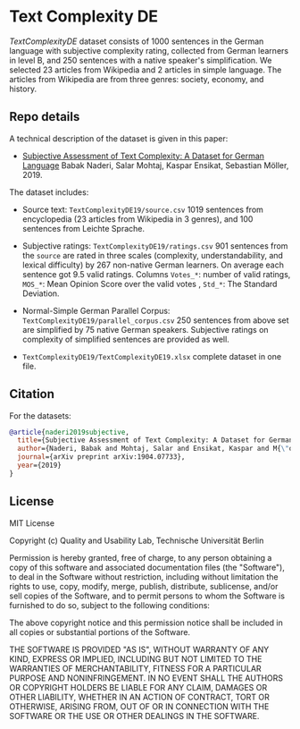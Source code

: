 # Text Complexity DE

_TextComplexityDE_ dataset consists of 1000 sentences in the German language with subjective complexity rating, collected 
from German learners in level B, and 250 sentences with a native speaker's simplification.
We selected 23 articles from Wikipedia and 2 articles in simple language. The articles from Wikipedia are from three 
genres: society, economy, and history. 

## Repo details

A technical description of the dataset is given in this paper:
* [Subjective Assessment of Text Complexity: A Dataset for German Language](https://arxiv.org/pdf/1904.07733.pdf)
Babak Naderi, Salar Mohtaj, Kaspar Ensikat, Sebastian Möller, 2019.

The dataset includes:
* Source text: `TextComplexityDE19/source.csv` 1019 sentences from encyclopedia (23 articles from Wikipedia in 3 genres), and 100 sentences from 
Leichte Sprache. 

* Subjective ratings: `TextComplexityDE19/ratings.csv` 901 sentences from the `source` are rated in three scales (complexity,
 understandability, and lexical difficulty) by 267 non-native German learners. On average each sentence got 9.5 valid 
 ratings. Columns `Votes_*`: number of valid ratings, `MOS_*`: Mean Opinion Score over the valid votes , `Std_*`: The 
 Standard Deviation. 

* Normal-Simple German Parallel Corpus: `TextComplexityDE19/parallel_corpus.csv` 250 sentences from above set are 
simplified by 75 native German speakers. Subjective ratings on complexity of simplified sentences are provided as well.

* `TextComplexityDE19/TextComplexityDE19.xlsx` complete dataset in one file.
 
## Citation
For the datasets:

```BibTex
@article{naderi2019subjective,
  title={Subjective Assessment of Text Complexity: A Dataset for German Language},
  author={Naderi, Babak and Mohtaj, Salar and Ensikat, Kaspar and M{\"o}ller, Sebastian},
  journal={arXiv preprint arXiv:1904.07733},
  year={2019}
}
```

## License
MIT License

Copyright (c) Quality and Usability Lab, Technische Universität Berlin

Permission is hereby granted, free of charge, to any person obtaining a copy
of this software and associated documentation files (the "Software"), to deal
in the Software without restriction, including without limitation the rights
to use, copy, modify, merge, publish, distribute, sublicense, and/or sell
copies of the Software, and to permit persons to whom the Software is
furnished to do so, subject to the following conditions:

The above copyright notice and this permission notice shall be included in all
copies or substantial portions of the Software.

THE SOFTWARE IS PROVIDED "AS IS", WITHOUT WARRANTY OF ANY KIND, EXPRESS OR
IMPLIED, INCLUDING BUT NOT LIMITED TO THE WARRANTIES OF MERCHANTABILITY,
FITNESS FOR A PARTICULAR PURPOSE AND NONINFRINGEMENT. IN NO EVENT SHALL THE
AUTHORS OR COPYRIGHT HOLDERS BE LIABLE FOR ANY CLAIM, DAMAGES OR OTHER
LIABILITY, WHETHER IN AN ACTION OF CONTRACT, TORT OR OTHERWISE, ARISING FROM,
OUT OF OR IN CONNECTION WITH THE SOFTWARE OR THE USE OR OTHER DEALINGS IN THE
SOFTWARE.
